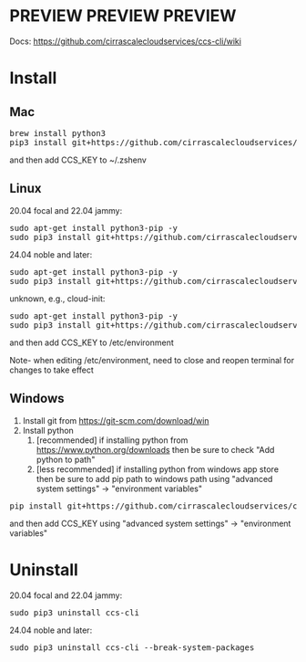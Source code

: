 # PREVIEW PREVIEW PREVIEW

Docs: https://github.com/cirrascalecloudservices/ccs-cli/wiki

# Install

## Mac

<pre>
brew install python3
pip3 install git+https://github.com/cirrascalecloudservices/ccs-cli --force-reinstall
</pre>

and then add CCS_KEY to ~/.zshenv

## Linux

20.04 focal and 22.04 jammy:
<pre>
sudo apt-get install python3-pip -y
sudo pip3 install git+https://github.com/cirrascalecloudservices/ccs-cli
</pre>

24.04 noble and later:
<pre>
sudo apt-get install python3-pip -y
sudo pip3 install git+https://github.com/cirrascalecloudservices/ccs-cli --break-system-packages
</pre>

unknown, e.g., cloud-init:
<pre>
sudo apt-get install python3-pip -y
sudo pip3 install git+https://github.com/cirrascalecloudservices/ccs-cli --break-system-packages || sudo pip3 install git+https://github.com/cirrascalecloudservices/ccs-cli
</pre>

and then add CCS_KEY to /etc/environment

Note- when editing /etc/environment, need to close and reopen terminal for changes to take effect

## Windows

1. Install git from https://git-scm.com/download/win
2. Install python
   1. [recommended] if installing python from https://www.python.org/downloads then be sure to check "Add python to path"
   1. [less recommended] if installing python from windows app store then be sure to add pip path to windows path using "advanced system settings" -> "environment variables"

<pre>
pip install git+https://github.com/cirrascalecloudservices/ccs-cli --force-reinstall
</pre>

and then add CCS_KEY using "advanced system settings" -> "environment variables"

# Uninstall

20.04 focal and 22.04 jammy:
<pre>
sudo pip3 uninstall ccs-cli
</pre>

24.04 noble and later:
<pre>
sudo pip3 uninstall ccs-cli --break-system-packages
</pre>
